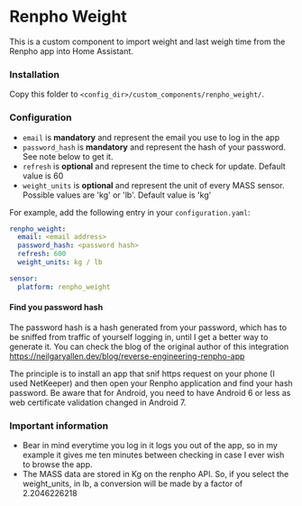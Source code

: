# Renpho Weight

This is a custom component to import weight and last weigh time from the Renpho app into Home Assistant.

### Installation

Copy this folder to `<config_dir>/custom_components/renpho_weight/`.


### Configuration

- `email` is **mandatory** and represent the email you use to log in the app
- `password_hash` is **mandatory** and represent the hash of your password.  See note below to get it.
- `refresh` is **optional** and represent the time to check for update.  Default value is 60
- `weight_units` is **optional** and represent the unit of every MASS sensor.  Possible values are 'kg' or 'lb'.  Default value is 'kg'

For example, add the following entry in your `configuration.yaml`:

```yaml
renpho_weight:
  email: <email address>
  password_hash: <password hash>
  refresh: 600
  weight_units: kg / lb

sensor:
  platform: renpho_weight
```


#### Find you password hash

The password hash is a hash generated from your password, which has to be sniffed from traffic of yourself logging in, until I get a better way to generate it.
You can check the blog of the original author of this integration https://neilgaryallen.dev/blog/reverse-engineering-renpho-app

The principle is to install an app that snif https request on your phone (I used NetKeeper) and then open your Renpho application and find your hash password.
Be aware that for Android, you need to have Android 6 or less as web certificate validation changed in Android 7.

### Important information
- Bear in mind everytime you log in it logs you out of the app, so in my example it gives me ten minutes between checking in case I ever wish to browse the app.
- The MASS data are stored in Kg on the renpho API.  So, if you select the weight_units, in lb, a conversion will be made by a factor of 2.2046226218